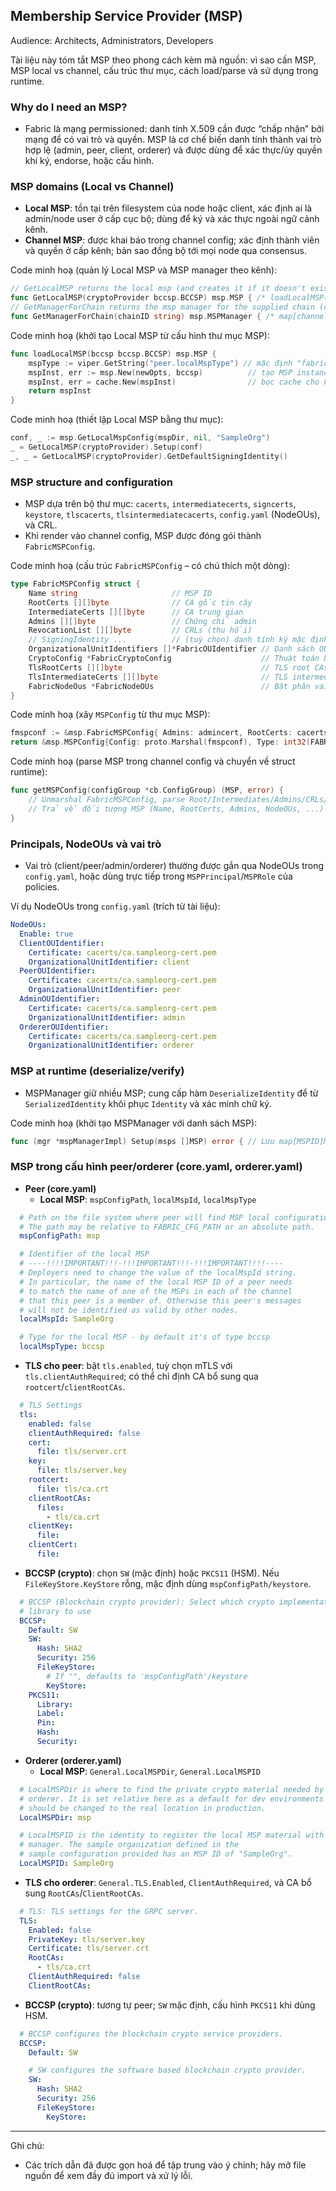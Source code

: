 ## Membership Service Provider (MSP)

Audience: Architects, Administrators, Developers

Tài liệu này tóm tắt MSP theo phong cách kèm mã nguồn: vì sao cần MSP, MSP local vs channel, cấu trúc thư mục, cách load/parse và sử dụng trong runtime.

### Why do I need an MSP?

- Fabric là mạng permissioned: danh tính X.509 cần được “chấp nhận” bởi mạng để có vai trò và quyền. MSP là cơ chế biến danh tính thành vai trò hợp lệ (admin, peer, client, orderer) và được dùng để xác thực/ủy quyền khi ký, endorse, hoặc cấu hình.

### MSP domains (Local vs Channel)

- **Local MSP**: tồn tại trên filesystem của node hoặc client, xác định ai là admin/node user ở cấp cục bộ; dùng để ký và xác thực ngoài ngữ cảnh kênh.
- **Channel MSP**: được khai báo trong channel config; xác định thành viên và quyền ở cấp kênh; bản sao đồng bộ tới mọi node qua consensus.

Code minh hoạ (quản lý Local MSP và MSP manager theo kênh):

```78:123:msp/mgmt/mgmt.go
// GetLocalMSP returns the local msp (and creates it if it doesn't exist)
func GetLocalMSP(cryptoProvider bccsp.BCCSP) msp.MSP { /* loadLocalMSP(...) */ }
// GetManagerForChain returns the msp manager for the supplied chain (channel)
func GetManagerForChain(chainID string) msp.MSPManager { /* map[channel]MSPManager */ }
```

Code minh hoạ (khởi tạo Local MSP từ cấu hình thư mục MSP):

```92:122:msp/mgmt/mgmt.go
func loadLocalMSP(bccsp bccsp.BCCSP) msp.MSP {
    mspType := viper.GetString("peer.localMspType") // mặc định "fabric"
    mspInst, err := msp.New(newOpts, bccsp)          // tạo MSP instance
    mspInst, err = cache.New(mspInst)                // bọc cache cho Fabric MSP
    return mspInst
}
```

Code minh hoạ (thiết lập Local MSP bằng thư mục):

```130:142:msp/mgmt/mgmt_test.go
conf, _ := msp.GetLocalMspConfig(mspDir, nil, "SampleOrg")
_ = GetLocalMSP(cryptoProvider).Setup(conf)
_, _ = GetLocalMSP(cryptoProvider).GetDefaultSigningIdentity()
```

### MSP structure and configuration

- MSP dựa trên bộ thư mục: `cacerts`, `intermediatecerts`, `signcerts`, `keystore`, `tlscacerts`, `tlsintermediatecacerts`, `config.yaml` (NodeOUs), và CRL.
- Khi render vào channel config, MSP được đóng gói thành `FabricMSPConfig`.

Code minh hoạ (cấu trúc `FabricMSPConfig` – có chú thích một dòng):

```96:144:vendor/github.com/hyperledger/fabric-protos-go-apiv2/msp/msp_config.pb.go
type FabricMSPConfig struct {
    Name string                     // MSP ID
    RootCerts [][]byte              // CA gốc tin cậy
    IntermediateCerts [][]byte      // CA trung gian
    Admins [][]byte                 // Chứng chỉ admin
    RevocationList [][]byte         // CRLs (thu hồi)
    // SigningIdentity ...          // (tuỳ chọn) danh tính ký mặc định
    OrganizationalUnitIdentifiers []*FabricOUIdentifier // Danh sách OU của MSP
    CryptoConfig *FabricCryptoConfig                    // Thuật toán băm/ký
    TlsRootCerts [][]byte                               // TLS root CAs
    TlsIntermediateCerts [][]byte                       // TLS intermediate CAs
    FabricNodeOus *FabricNodeOUs                        // Bật phân vai trò theo OU (client/peer/admin/orderer)
}
```

Code minh hoạ (xây `MSPConfig` từ thư mục MSP):

```342:356:msp/configbuilder.go
fmspconf := &msp.FabricMSPConfig{ Admins: admincert, RootCerts: cacerts, IntermediateCerts: intermediatecerts, SigningIdentity: sigid, Name: ID, OrganizationalUnitIdentifiers: ouis, RevocationList: crls, CryptoConfig: cryptoConfig, TlsRootCerts: tlsCACerts, TlsIntermediateCerts: tlsIntermediateCerts, FabricNodeOus: nodeOUs }
return &msp.MSPConfig{Config: proto.Marshal(fmspconf), Type: int32(FABRIC)}
```

Code minh hoạ (parse MSP trong channel config và chuyển về struct runtime):

```544:604:vendor/github.com/hyperledger/fabric-config/configtx/msp.go
func getMSPConfig(configGroup *cb.ConfigGroup) (MSP, error) {
    // Unmarshal FabricMSPConfig, parse Root/Intermediates/Admins/CRLs/OU/TLS roots
    // Trả về đối tượng MSP (Name, RootCerts, Admins, NodeOUs, ...)
}
```

### Principals, NodeOUs và vai trò

- Vai trò (client/peer/admin/orderer) thường được gắn qua NodeOUs trong `config.yaml`, hoặc dùng trực tiếp trong `MSPPrincipal`/`MSPRole` của policies.

Ví dụ NodeOUs trong `config.yaml` (trích từ tài liệu):

```yaml
NodeOUs:
  Enable: true
  ClientOUIdentifier:
    Certificate: cacerts/ca.sampleorg-cert.pem
    OrganizationalUnitIdentifier: client
  PeerOUIdentifier:
    Certificate: cacerts/ca.sampleorg-cert.pem
    OrganizationalUnitIdentifier: peer
  AdminOUIdentifier:
    Certificate: cacerts/ca.sampleorg-cert.pem
    OrganizationalUnitIdentifier: admin
  OrdererOUIdentifier:
    Certificate: cacerts/ca.sampleorg-cert.pem
    OrganizationalUnitIdentifier: orderer
```

### MSP at runtime (deserialize/verify)

- MSPManager giữ nhiều MSP; cung cấp hàm `DeserializeIdentity` để từ `SerializedIdentity` khôi phục `Identity` và xác minh chữ ký.

Code minh hoạ (khởi tạo MSPManager với danh sách MSP):

```36:67:msp/mspmgrimpl.go
func (mgr *mspManagerImpl) Setup(msps []MSP) error { // Lưu map[MSPID]MSP, sắp xếp theo ProviderType, đánh dấu up=true }
```

### MSP trong cấu hình peer/orderer (core.yaml, orderer.yaml)

- **Peer (core.yaml)**
  - **Local MSP**: `mspConfigPath`, `localMspId`, `localMspType`

```353:365:sampleconfig/core.yaml
  # Path on the file system where peer will find MSP local configurations
  # The path may be relative to FABRIC_CFG_PATH or an absolute path.
  mspConfigPath: msp

  # Identifier of the local MSP
  # ----!!!!IMPORTANT!!!-!!!IMPORTANT!!!-!!!IMPORTANT!!!!----
  # Deployers need to change the value of the localMspId string.
  # In particular, the name of the local MSP ID of a peer needs
  # to match the name of one of the MSPs in each of the channel
  # that this peer is a member of. Otherwise this peer's messages
  # will not be identified as valid by other nodes.
  localMspId: SampleOrg
```

```413:415:sampleconfig/core.yaml
  # Type for the local MSP - by default it's of type bccsp
  localMspType: bccsp
```

  - **TLS cho peer**: bật `tls.enabled`, tuỳ chọn mTLS với `tls.clientAuthRequired`; có thể chỉ định CA bổ sung qua `rootcert`/`clientRootCAs`.

```272:307:sampleconfig/core.yaml
  # TLS Settings
  tls:
    enabled: false
    clientAuthRequired: false
    cert:
      file: tls/server.crt
    key:
      file: tls/server.key
    rootcert:
      file: tls/ca.crt
    clientRootCAs:
      files:
        - tls/ca.crt
    clientKey:
      file:
    clientCert:
      file:
```

  - **BCCSP (crypto)**: chọn `SW` (mặc định) hoặc `PKCS11` (HSM). Nếu `FileKeyStore.KeyStore` rỗng, mặc định dùng `mspConfigPath/keystore`.

```323:338:sampleconfig/core.yaml
  # BCCSP (Blockchain crypto provider): Select which crypto implementation or
  # library to use
  BCCSP:
    Default: SW
    SW:
      Hash: SHA2
      Security: 256
      FileKeyStore:
        # If "", defaults to 'mspConfigPath'/keystore
        KeyStore:
    PKCS11:
      Library:
      Label:
      Pin:
      Hash:
      Security:
```

- **Orderer (orderer.yaml)**
  - **Local MSP**: `General.LocalMSPDir`, `General.LocalMSPID`

```130:138:sampleconfig/orderer.yaml
  # LocalMSPDir is where to find the private crypto material needed by the
  # orderer. It is set relative here as a default for dev environments but
  # should be changed to the real location in production.
  LocalMSPDir: msp

  # LocalMSPID is the identity to register the local MSP material with the MSP
  # manager. The sample organization defined in the
  # sample configuration provided has an MSP ID of "SampleOrg".
  LocalMSPID: SampleOrg
```

  - **TLS cho orderer**: `General.TLS.Enabled`, `ClientAuthRequired`, và CA bổ sung `RootCAs`/`ClientRootCAs`.

```21:42:sampleconfig/orderer.yaml
  # TLS: TLS settings for the GRPC server.
  TLS:
    Enabled: false
    PrivateKey: tls/server.key
    Certificate: tls/server.crt
    RootCAs:
      - tls/ca.crt
    ClientAuthRequired: false
    ClientRootCAs:
```

  - **BCCSP (crypto)**: tương tự peer; `SW` mặc định, cấu hình `PKCS11` khi dùng HSM.

```146:167:sampleconfig/orderer.yaml
  # BCCSP configures the blockchain crypto service providers.
  BCCSP:
    Default: SW

    # SW configures the software based blockchain crypto provider.
    SW:
      Hash: SHA2
      Security: 256
      FileKeyStore:
        KeyStore:
```

---

Ghi chú:
- Các trích dẫn đã được gọn hoá để tập trung vào ý chính; hãy mở file nguồn để xem đầy đủ import và xử lý lỗi.


